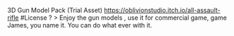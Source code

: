 3D Gun Model Pack (Trial Asset)
https://oblivionstudio.itch.io/all-assault-rifle
#License ? > Enjoy the gun models , use it for commercial game, game James, you name it. You can do what ever with it.